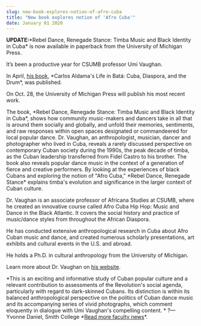 ```yaml
---
slug: new-book-explores-notion-of-afro-cuba
title: "New book explores notion of 'Afro Cuba'"
date: January 01 2020
---
```


 
<p>
  <strong>UPDATE:</strong>&#42;Rebel Dance, Renegade Stance: Timba Music and
  Black Identity in Cuba&#42; is now available in paperback from the University
  of Michigan Press.
</p>
<p>It’s been a productive year for CSUMB professor Umi Vaughan.</p>
<p>
  In April,
  <a
    href="https://news.csumb.edu/news/2012/mar/15/new&#45;book&#45;traces&#45;history&#45;batá&#45;drumming"
    >his book</a
  >, &#42;Carlos Aldama's Life in Batá: Cuba, Diaspora, and the Drum&#42;, was
  published.
</p>
<p>
  On Oct. 28, the University of Michigan Press will publish his most recent
  work.
</p>
<p>
  The book, &#42;Rebel Dance, Renegade Stance: Timba Music and Black Identity in
  Cuba&#42;, shows how community music&#45;makers and dancers take in all that
  is around them socially and globally, and unfold their memories, sentiments,
  and raw responses within open spaces designated or commandeered for local
  popular dance. Dr. Vaughan, an anthropologist, musician, dancer and
  photographer who lived in Cuba, reveals a rarely discussed perspective on
  contemporary Cuban society during the 1990s, the peak decade of timba, as the
  Cuban leadership transferred from Fidel Castro to his brother. The book also
  reveals popular dance music in the context of a generation of fierce and
  creative performers. By looking at the experiences of black Cubans and
  exploring the notion of "Afro Cuba," &#42;Rebel Dance, Renegade Stance&#42;
  explains timba's evolution and significance in the larger context of Cuban
  culture.
</p>
<p>
  Dr. Vaughan is an associate professor of Africana Studies at CSUMB, where he
  created an innovative course called Afro Cuba Hip Hop: Music and Dance in the
  Black Atlantic. It covers the social history and practice of music/dance
  styles from throughout the African Diaspora.
</p>
<p>
  He has conducted extensive anthropological research in Cuba about Afro Cuban
  music and dance, and created numerous scholarly presentations, art exhibits
  and cultural events in the U.S. and abroad.
</p>
<p>
  He holds a Ph.D. in cultural anthropology from the University of Michigan.
</p>
<p>
  Learn more about Dr. Vaughan on <a href="https://umiart.com">his website</a>.
</p>
<p>
  &#42;This is an exciting and informative study of Cuban popular culture and a
  relevant contribution to assessments of the Revolution's social agenda,
  particularly with regard to dark&#45;skinned Cubans. Its distinction is within
  its balanced anthropological perspective on the politics of Cuban dance music
  and its accompanying series of vivid photographs, which comment eloquently in
  dialogue with Umi Vaughan's compelling content. &#42; ?— Yvonne Daniel, Smith
  College &#42;<a
    href="https://news.csumb.edu/news/2012/nov/25/faculty&#45;highlights"
    >Read more faculty news</a
  >&#42;.
</p>
 
